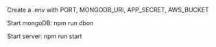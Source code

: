 Create a .env with PORT, MONGODB_URI, APP_SECRET, AWS_BUCKET

Start mongoDB:
npm run dbon

Start server:
npm run start
